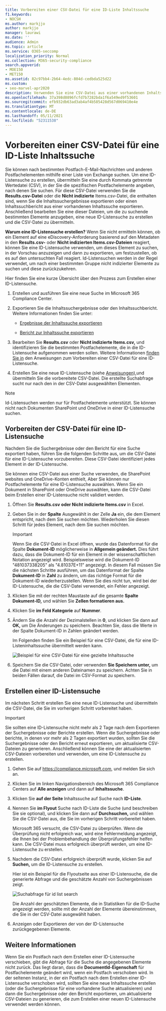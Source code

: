```yaml
---
title: Vorbereiten einer CSV-Datei für eine ID-Liste Inhaltssuche
f1.keywords:
- NOCSH
ms.author: markjjo
author: markjjo
manager: laurawi
ms.date: ''
audience: Admin
ms.topic: article
ms.service: O365-seccomp
localization_priority: Normal
ms.collection: M365-security-compliance
search.appverid:
- MOE150
- MET150
ms.assetid: 82c97bb4-2b64-4edc-804d-cedbda525d22
ms.custom:
- seo-marvel-apr2020
description: Verwenden Sie eine CSV-Datei aus einer vorhandenen Inhaltssuche, um eine ID-Listensuche zu erstellen, die bestimmte E-Mail-Elemente zurückgibt.
ms.openlocfilehash: 37a398d0896fcfd7b7282bda1f6a549ed9f53601
ms.sourcegitcommit: efb932db63ad3ab4af4b585428d567d069410e4e
ms.translationtype: MT
ms.contentlocale: de-DE
ms.lasthandoff: 05/11/2021
ms.locfileid: "52311538"
---
```

# <a name="prepare-a-csv-file-for-an-id-list-content-search"></a>Vorbereiten einer CSV-Datei für eine ID-Liste Inhaltssuche

Sie können nach bestimmten Postfach-E-Mail-Nachrichten und anderen Postfachelementen mithilfe einer Liste von Exchange suchen. Um eine ID-Listensuche zu erstellen, übermitteln Sie eine durch Kommata getrennte Wertedatei (CSV), in der Sie die spezifischen Postfachelemente angeben, nach denen Sie suchen. Für diese CSV-Datei verwenden Sie die **Results.csv-Datei** oder die **Nicht indizierte** Items.csv-Datei, die enthalten sind, wenn Sie die Inhaltssuchergebnisse exportieren oder einen Inhaltssuchbericht aus einer vorhandenen Inhaltssuche exportieren. Anschließend bearbeiten Sie eine dieser Dateien, um die zu suchende bestimmten Elemente anzugeben, eine neue ID-Listensuche zu erstellen und die CSV-Datei zu übermitteln.

**Warum eine ID-Listensuche erstellen?** Wenn Sie nicht ermitteln können, ob ein Element auf eine eDiscovery-Anforderung basierend auf den Metadaten in den **Results.csv-** oder **Nicht indizierten Items.csv-Dateien** reagiert, können Sie eine ID-Listensuche verwenden, um dieses Element zu suchen, in der Vorschau anzuzeigen und dann zu exportieren, um festzustellen, ob es auf den untersuchten Fall reagiert. Id-Listensuchen werden in der Regel verwendet, um nach einer bestimmten Gruppe nicht indizierter Elemente zu suchen und diese zurückzukehren.

Hier finden Sie eine kurze Übersicht über den Prozess zum Erstellen einer ID-Listensuche.

1. Erstellen und ausführen Sie eine neue Suche im Microsoft 365 Compliance Center.

2. Exportieren Sie die Inhaltssuchergebnisse oder den Inhaltssuchbericht. Weitere Informationen finden Sie unter:

    - [Ergebnisse der Inhaltssuche exportieren ](export-search-results.md)

    - [Bericht zur Inhaltssuche exportieren](export-a-content-search-report.md)

3. Bearbeiten Sie **Results.csv** oder **Nicht indizierte Items.csv,** und identifizieren Sie die bestimmten Postfachelemente, die in die ID-Listensuche aufgenommen werden sollen. Weitere Informationen [finden Sie in](#prepare-the-csv-file-for-an-id-list-search) den Anweisungen zum Vorbereiten einer CSV-Datei für eine ID-Listensuche.

4. Erstellen Sie eine neue ID-Listensuche (siehe [Anweisungen),](#create-an-id-list-search)und übermitteln Sie die vorbereitete CSV-Datei. Die erstellte Suchabfrage sucht nur nach den in der CSV-Datei ausgewählten Elementen.

> [!NOTE]
> Id-Listensuchen werden nur für Postfachelemente unterstützt. Sie können nicht nach Dokumenten SharePoint und OneDrive in einer ID-Listensuche suchen.

## <a name="prepare-the-csv-file-for-an-id-list-search"></a>Vorbereiten der CSV-Datei für eine ID-Listensuche

Nachdem Sie die Suchergebnisse oder den Bericht für eine Suche exportiert haben, führen Sie die folgenden Schritte aus, um die CSV-Datei für eine ID-Listensuche vorzubereiten. Diese CSV-Datei identifiziert jedes Element in der ID-Listensuche.

Sie können eine CSV-Datei aus einer Suche verwenden, die SharePoint websites und OneDrive-Konten enthielt, Aber Sie können nur Postfachelemente für eine ID-Listensuche auswählen. Wenn Sie ein Dokument in SharePoint oder OneDrive auswählen, kann die CSV-Datei beim Erstellen einer ID-Listensuche nicht validiert werden.

1. Öffnen Sie **Results.csv** **oder Nicht indizierte Items.csv** in Excel.

2. Geben Sie in der **Spalte** Ausgewählt in der Zelle **Ja** ein, die dem Element entspricht, nach dem Sie suchen möchten. Wiederholen Sie diesen Schritt für jedes Element, nach dem Sie suchen möchten.

    > [!IMPORTANT]
    > Wenn Sie die CSV-Datei in Excel öffnen, wurde das Datenformat für die Spalte **Dokument-ID** möglicherweise in **Allgemein geändert.** Dies führt dazu, dass die Dokument-ID für ein Element in der wissenschaftlichen Notation angezeigt wird. Beispielsweise wird die Dokument-ID "481037338205" als "4.81037E+11" angezeigt. In diesem Fall müssen Sie die nächsten Schritte ausführen, um das Datenformat der Spalte **Dokument-ID** in **Zahl** zu ändern, um das richtige Format für die Dokument-ID wiederherzustellen. Wenn Sie dies nicht tun, wird bei der ID-Listensuche, die die CSV-Datei verwendet, ein Fehler angezeigt.

3. Klicken Sie mit der rechten Maustaste auf die gesamte **Spalte Dokument-ID,** und wählen Sie **Zellen formatieren aus.**

4. Klicken Sie **im Feld Kategorie** auf **Nummer**.

5. Ändern Sie die Anzahl der Dezimalstellen in **0**, und klicken Sie dann auf **OK,** um Die Änderungen zu speichern. Beachten Sie, dass die Werte in der Spalte Dokument-ID in Zahlen geändert werden.

    Im Folgenden finden Sie ein Beispiel für eine CSV-Datei, die für eine ID-Listeninhaltssuche übermittelt werden kann.

    ![Beispiel für eine CSV-Datei für eine gezielte Inhaltssuche](../media/SearchIDListCSVFile.png)

6. Speichern Sie die CSV-Datei, oder verwenden **Sie Speichern unter,** um die Datei mit einem anderen Dateinamen zu speichern. Achten Sie in beiden Fällen darauf, die Datei im CSV-Format zu speichern.

## <a name="create-an-id-list-search"></a>Erstellen einer ID-Listensuche

Im nächsten Schritt erstellen Sie eine neue ID-Listensuche und übermitteln die CSV-Datei, die Sie im vorherigen Schritt vorbereitet haben.

> [!IMPORTANT]
> Sie sollten eine ID-Listensuche nicht mehr als 2 Tage nach dem Exportieren der Suchergebnisse oder Berichte erstellen. Wenn die Suchergebnisse oder berichte, in denen vor mehr als 2 Tagen exportiert wurden, sollten Sie die Suchergebnisse oder den Bericht erneut exportieren, um aktualisierte CSV-Dateien zu generieren. Anschließend können Sie eine der aktualisierten CSV-Dateien vorbereiten und verwenden, um eine ID-Listensuche zu erstellen.

1. Gehen Sie auf <https://compliance.microsoft.com>, und melden Sie sich an.

2. Klicken Sie im linken Navigationsbereich des Microsoft 365 Compliance Centers auf **Alle anzeigen** und dann auf **Inhaltssuche**.

3. Klicken Sie **auf der Seite** Inhaltssuche auf Suche nach **ID-Liste**.

4. Nennen Sie **im Flyout** Suche nach ID-Liste die Suche (und beschreiben Sie sie optional), und klicken Sie dann auf **Durchsuchen,** und wählen Sie die CSV-Datei aus, die Sie im vorherigen Schritt vorbereitet haben.

    Microsoft 365 versucht, die CSV-Datei zu überprüfen. Wenn die Überprüfung nicht erfolgreich war, wird eine Fehlermeldung angezeigt, die Ihnen bei der Problembehandlung der Überprüfungsfehler helfen kann. Die CSV-Datei muss erfolgreich überprüft werden, um eine ID-Listensuche zu erstellen.

5. Nachdem die CSV-Datei erfolgreich überprüft wurde, klicken Sie auf **Suchen,** um die ID-Listensuche zu erstellen.

    Hier ist ein Beispiel für die Flyoutseite aus einer ID-Listensuche, die die generierte Abfrage und die geschätzte Anzahl von Suchergebnissen zeigt.

    ![Suchabfrage für id list search](../media/SearchIDListFlyout.png)

    Die Anzahl der geschätzten Elemente, die in Statistiken für die ID-Suche angezeigt werden, sollte mit der Anzahl der Elemente übereinstimmen, die Sie in der CSV-Datei ausgewählt haben.

6. Anzeigen oder Exportieren der von der ID-Listensuche zurückgegebenen Elemente.

## <a name="more-information"></a>Weitere Informationen

Wenn Sie ein Postfach nach dem Erstellen einer ID-Listensuche verschieben, gibt die Abfrage für die Suche die angegebenen Elemente nicht zurück. Das liegt daran, dass die **DocumentId-Eigenschaft** für Postfachelemente geändert wird, wenn ein Postfach verschoben wird. In der seltenen Instanz, in der ein Postfach nach dem Erstellen einer ID-Listensuche verschoben wird, sollten Sie eine neue Inhaltssuche erstellen (oder die Suchergebnisse für eine vorhandene Suche aktualisieren) und dann die Suchergebnisse oder den Bericht exportieren, um aktualisierte CSV-Dateien zu generieren, die zum Erstellen einer neuen ID-Listensuche verwendet werden können.
